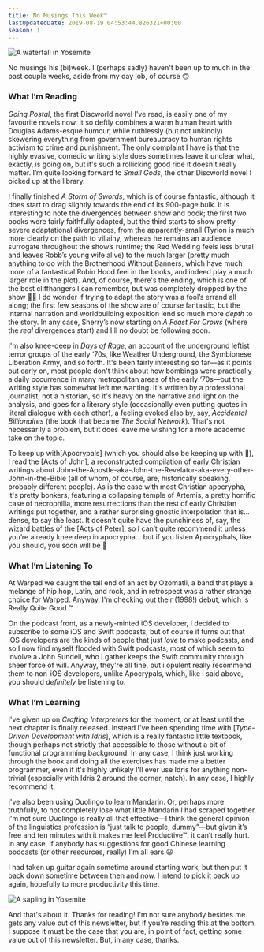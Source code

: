 ```yaml
---
title: No Musings This Week™️
lastUpdatedDate: 2019-08-19 04:53:44.826321+00:00
season: 1
---
```


![A waterfall in Yosemite](../../assets/newsletters/yosemite1.jpg)

No musings his (bi)week. I (perhaps sadly) haven't been up to much in the past couple weeks, aside from my day job, of course 🙃

### What I’m Reading

*Going Postal*, the first Discworld novel I've read, is easily one of my favourite novels now. It so deftly combines a warm human heart with Douglas Adams-esque humour, while ruthlessly (but not unkindly) skewering everything from government bureaucracy to human rights activism to crime and punishment. The only complaint I have is that the highly evasive, comedic writing style does sometimes leave it unclear what, exactly, is going on, but it's such a rollicking good ride it doesn't really matter. I’m quite looking forward to *Small Gods*, the other Discworld novel I picked up at the library.

I finally finished *A Storm of Swords*, which is of course fantastic, although it does start to drag slightly towards the end of its 900-page bulk. It is interesting to note the divergences between show and book; the first two books were fairly faithfully adapted, but the third starts to show pretty severe adaptational divergences, from the apparently-small (Tyrion is much more clearly on the path to villainy, whereas he remains an audience surrogate throughout the show’s runtime; the Red Wedding feels less brutal and leaves Robb’s young wife alive) to the much larger (pretty much anything to do with the Brotherhood Without Banners, which have much more of a fantastical Robin Hood feel in the books, and indeed play a much larger role in the plot). And, of course, there's the ending, which is one of the best cliffhangers I can remember, but was completely dropped by the show 🤷‍♀️ I do wonder if trying to adapt the story was a fool’s errand all along; the first few seasons of the show are of course fantastic, but the internal narration and worldbuilding exposition lend so much more *depth* to the story. In any case, Sherry’s now starting on *A Feast For Crows* (where the *real* divergences start) and I'll no doubt be following soon.

I'm also knee-deep in *Days of Rage*, an account of the underground leftist terror groups of the early ‘70s, like Weather Underground, the Symbionese Liberation Army, and so forth. It's been fairly interesting so far—as it points out early on, most people don't think about how bombings were practically a daily occurrence in many metropolitan areas of the early ‘70s—but the writing style has somewhat left me wanting. It's written by a professional journalist, not a historian, so it's heavy on the narrative and light on the analysis, and goes for a literary style (occasionally even putting quotes in literal dialogue with each other), a feeling evoked also by, say, *Accidental Billionaires* (the book that became *The Social Network*). That's not necessarily a problem, but it does leave me wishing for a more academic take on the topic.

To keep up with[Apocrypals] (which you should also be keeping up with 🙂), I read the [Acts of John], a reconstructed compilation of early Christian writings about John-the-Apostle-aka-John-the-Revelator-aka-every-other-John-in-the-Bible (all of whom, of course, are, historically speaking, probably different people). As is the case with most Christian apocrypha, it's pretty bonkers, featuring a collapsing temple of Artemis, a pretty horrific case of necrophilia, more resurrections than the rest of early Christian writings put together, and a rather surprising gnostic interpolation that is... dense, to say the least. It doesn't quite have the punchiness of, say, the wizard battles of the [Acts of Peter], so I can’t quite recommend it unless you’re already knee deep in apocrypha... but if you listen Apocryphals, like you should, you soon will be 🙂

### What I’m Listening To

At Warped we caught the tail end of an act by Ozomatli, a band that plays a melange of hip hop, Latin, and rock, and in retrospect was a rather strange choice for Warped. Anyway, I'm checking out their (1998!) debut, which is Really Quite Good.™️

On the podcast front, as a newly-minted iOS developer, I decided to subscribe to some iOS and Swift podcasts, but of course it turns out that iOS developers are the kinds of people that just *love* to make podcasts, and so I now find myself flooded with Swift podcasts, most of which seem to involve a John Sundell, who I gather keeps the Swift community through sheer force of will. Anyway, they're all fine, but i opulent really recommend them to non-iOS developers, unlike Apocrypals, which, like I said above, you should *definitely* be listening to.

### What I’m Learning

I've given up on *Crafting Interpreters* for the moment, or at least until the next chapter is finally released. Instead I've been spending time with [*Type-Driven Development with Idris*], which is a really fantastic little textbook, though perhaps not strictly that accessible to those without a bit of functional programming background. In any case, I think just working through the book and doing all the exercises has made me a better programmer, even if it's highly unlikely I'll ever use Idris for anything non-trivial (especially with Idris 2 around the corner, natch). In any case, I highly recommend it.

I've also been using Duolingo to learn Mandarin. Or, perhaps more truthfully, to not completely lose what little Mandarin I had scraped together. I'm not sure Duolingo is really all that effective—I think the general opinion of the linguistics profession is “just talk to people, dummy”—but given it’s free and ten minutes with it makes me feel Productive™️, it can’t really hurt. In any case, if anybody has suggestions for good Chinese learning podcasts (or other resources, really) I'm all ears 😃

I had taken up guitar again sometime around starting work, but then put it back down sometime between then and now. I intend to pick it back up again, hopefully to more productivity this time.

![A sapling in Yosemite](../../assets/newsletters/yosemite2.jpg)

And that's about it. Thanks for reading! I'm not sure anybody besides me gets any value out of this newsletter, but if you're reading this at the bottom, I suppose it must be the case that you are, in point of fact, getting some value out of this newsletter. But, in any case, thanks.